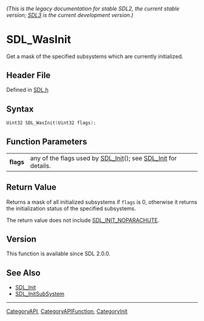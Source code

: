 ###### (This is the legacy documentation for stable SDL2, the current stable version; [SDL3](https://wiki.libsdl.org/SDL3/) is the current development version.)
# SDL_WasInit

Get a mask of the specified subsystems which are currently initialized.

## Header File

Defined in [SDL.h](https://github.com/libsdl-org/SDL/blob/SDL2/include/SDL.h)

## Syntax

```c
Uint32 SDL_WasInit(Uint32 flags);

```

## Function Parameters

|               |                                                                                        |
| ------------- | -------------------------------------------------------------------------------------- |
| **flags**     | any of the flags used by [SDL_Init](SDL_Init)(); see [SDL_Init](SDL_Init) for details. |

## Return Value

Returns a mask of all initialized subsystems if `flags` is 0, otherwise it
returns the initialization status of the specified subsystems.

The return value does not include
[SDL_INIT_NOPARACHUTE](SDL_INIT_NOPARACHUTE).

## Version

This function is available since SDL 2.0.0.

## See Also

- [SDL_Init](SDL_Init)
- [SDL_InitSubSystem](SDL_InitSubSystem)

----
[CategoryAPI](CategoryAPI), [CategoryAPIFunction](CategoryAPIFunction), [CategoryInit](CategoryInit)


